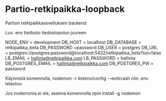 # Partio-retkipaikka-loopback
Partion retkipaikkasovelluksen backend


Luo .env tiedosto tiedostopolun juureen

NODE_ENV = development
DB_HOST = localhost
DB_DATABASE = retkipaikka_beta
DB_PASSWORD =password
DB_USER  = postgres
DB_URL = postgres://postgres:password@localhost:5432/retkipaikka_beta?ssl=false
LB_EMAIL = hallinta@retkipaikka.com
LB_PASSWORD = hallinta
DB_POSTGRES_EMAIL = hallinta@retkipaikka.com
DB_POSTGRES_PW = password


Käynnistä komennolla, 
nodemon -r dotenv/config --exitcrash
niin .env latautuu

Jos nodemonia ei ole, asenna komennolla npm install -g nodemon


